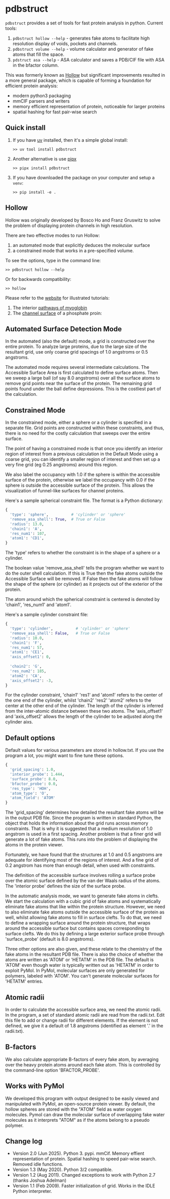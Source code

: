 


  # pdbstruct

`pdbstruct` provides a set of tools for fast protein analysis in python. Current tools:

1. `pdbstruct hollow --help` - generates fake atoms to facilitate high resolution display of voids, pockets and channels.
2. `pdbstruct volume --help` - volume calculator and generator of fake atoms that fill the space.
3. `pdstruct asa --help` - ASA calculator and saves a PDB/CIF file with ASA in the bfactor column.

This was formerly known as [Hollow](https://github.com/boscoh/hollow) but significant improvements resulted in a more general package,
which is capable of forming a foundation for efficient protein analysis:

- modern python3 packaging
- mmCIF parsers and writers
- memory efficient representation of protein, noticeable for larger proteins
- spatial hashing for fast pair-wise search


## Quick install

1. If you have [uv](https://docs.astral.sh/uv/) installed, then it's a simple global install:

   `>> uv tool install pdbstruct`

2. Another alternative is use [pipx](https://github.com/pypa/pipx)

   `>> pipx install pdbstruct`

3. If you have downloaded the package on your computer and setup a `venv`:

   `>> pip install -e .`

## Hollow

Hollow was originally developed by Bosco Ho and Franz Gruswitz to solve the problem of displaying protein channels in high resolution. 

There are two effective modes to run Hollow:

1. an automated mode that explicitly deduces the molecular surface
2. a constrained mode that works in a pre-specified volume.

To see the options, type in the command line: 
  
    >> pdbstruct hollow --help

Or for backwards compatibility:

    >> hollow
  
Please refer to the [website](https://boscoh.github.io/pdbstruct/) for illustrated tutorials:

  1) The interior [pathways of myoglobin](https://boscoh.github.io/pdbstruct/myoglobin.html)
  2) The [channel surface]( https://boscoh.github.io/pdbstruct/channel.html) of a phosphate proin:
      

## Automated Surface Detection Mode

In the automated (also the default) mode, a grid is constructed over the entire protein. To analyze large proteins, due to the large size of the resultant grid, use only coarse grid spacings of 1.0 angstroms or 0.5 angstroms. 

The automated mode requires several intermediate calculations. The Accessible Surface Area is first calculated to define surface atoms. Then we sweep a large ball (of say 8.0 angstroms) over all the surface atoms to remove grid points near the surface of the protein. The remaining grid points found under the ball define depressions. This is the costliest part of the calculation.



## Constrained Mode

In the constrained mode, either a sphere or a cylinder is specified in a separate file. Grid points are constructed within these constraints, and thus, there is no need for the costly calculation that sweeps over the entire surface. 

The point of having a constrained mode is that once you identify an interior region of interest from a previous calculation in the Default Mode using a coarse grid, you can identify a smaller region of interest and then set up a very fine grid (eg 0.25 angstroms) around this region.

We also label the occupancy with 1.0 if the sphere is within the accessible surface of the protein, otherwise we label the occupancy with 0.0 if the sphere is outside the accessible surface of the protein. This allows the visualization of funnel-like surfaces for channel proteins.

Here's a sample spherical constraint file. The format is a Python dictionary:

```python
{
  'type': 'sphere',          # 'cylinder' or 'sphere'
  'remove_asa_shell': True,  # True or False
  'radius': 13.0,      
  'chain1': 'A',             
  'res_num1': 107,     
  'atom1': 'CD1',      
}
```

The 'type' refers to whether the constraint is in the shape of a sphere or a cylinder. 

The boolean value 'remove_asa_shell' tells the program whether we want to do the outer shell calculation. If this is True then the fake atoms outside the Accessible Surface will be removed. If False then the fake atoms will follow the shape of the sphere (or cylinder) as it projects out of the exterior of the protein.

The atom around which the spherical constraint is centered is denoted by 'chain1', 'res_num1' and 'atom1'. 

Here's a sample cylinder constraint file:

```python
{
  'type': 'cylinder',          # 'cylinder' or 'sphere'
  'remove_asa_shell': False,   # True or False
  'radius': 10.0,      
  'chain1': 'F',              
  'res_num1': 57,             
  'atom1': 'CE1',             
  'axis_offset1': 0,          
                              
  'chain2': 'G',              
  'res_num2': 185,            
  'atom2': 'CA',              
  'axis_offset2': -3,
}
```

For the cylinder constraint, 'chain1' 'res1' and 'atom1' refers to the center of the one end of the cylinder, whilst 'chain2' 'res2' 'atom2' refers to the center at the other end of the cylinder. The length of the cylinder is inferred from the inter-atomic distance between these two atoms. The 'axis_offset1' and 'axis_offset2' allows the length of the cylinder to be adjusted along the cylinder aixs.



## Default options
  
Default values for various parameters are stored in hollow.txt. If you use the program a lot, you might want to fine tune these options.
            
```python
{
  'grid_spacing': 1.0,
  'interior_probe': 1.444,
  'surface_probe': 8.0,
  'bfactor_probe': 0.0,
  'res_type': 'HOH',
  'atom_type': 'O',
  'atom_field': 'ATOM'
}
```

The 'grid_spacing' determines how detailed the resultant fake atoms will be in the output PDB file. Since the program is written in standard Python, the object that holds the information about the grid runs across memory constraints. That is why it is suggested that a medium resolution of 1.0 angstrom is used in a first spacing. Another problem is that a finer grid will generate a lot of fake atoms. This runs into the problem of displaying the atoms in the protein viewer. 

Fortunately, we have found that the structures at 1.0 and 0.5 angstroms are adequate for identifying most of the regions of interest. And a fine grid of 0.2 angstrom has more than enough detail, when used with constraints.

The definition of the accessible surface involves rolling a surface probe over the atomic surface defined by the van der Waals radius of the atoms. The 'interior probe' defines the size of the surface probe.

In the automatic analysis mode, we want to generate fake atoms in clefts. We start the calculation with a cubic grid of fake atoms and systematically eliminate fake atoms that like within the protein structure. However, we need to also eliminate fake atoms outside the accessible surface of the protein as well, whilst allowing fake atoms to fill in surface clefts. To do that, we need to define a wrapping surface around the protein structure, that wraps around the accessible surface but contains spaces corresponding to surface clefts. We do this by defining a large exterior surface probe through 'surface_probe' (default is 8.0 angstroms).

Three other options are also given, and these relate to the chemistry of the fake atoms in the resultant PDB file. There is also the choice of whether the atoms are written as 'ATOM' or 'HETATM' in the PDB file. The default is 'ATOM' even though water is typically written out as 'HETATM' in order to exploit PyMol. In PyMol, molecular surfaces are only generated for polymers, labeled with 'ATOM'. You can't generate molecular surfaces for 'HETATM' entries.



  ## Atomic radii
  
In order to calculate the accessible surface area, we need the atomic radii. In the program, a set of standard atomic radii are read from the radii.txt. Edit this file to add or change radii for different elements. If the element is not defined, we give it a default of 1.8 angstroms (identified as element '.' in the radii.txt).



  ## B-factors

We also calculate appropriate B-factors of every fake atom, by averaging over the heavy protein atoms around each fake atom. This is controlled by the command-line option 'BFACTOR_PROBE'.


  ## Works with PyMol

We developed this program with output designed to be easily viewed and manipulated with PyMol, an open-source protein viewer. By default, the hollow spheres are stored with the "ATOM" field as water oxygen molecules. Pymol can draw the molecular surface of overlapping fake water molecules as it interprets "ATOM" as if the atoms belong to a pseudo polymer.

  ## Change log

- Version 2.0 (Jun 2025). Python 3. pypi. mmCif. Memory effient
    representation of protein. Spatial hashing to speed pair-wise
    search. Removed idle functions.
- Version 1.3 (May 2020). Python 3/2 compatible.</li>
- Version 1.2 (Aug 2011). Changed exceptions to work with Python 2.7
    (thanks Joshua Adelman)
- Version 1.1 (Feb 2009). Faster initialization of grid. Works in the
    IDLE Python interpreter.
